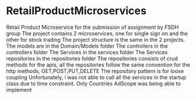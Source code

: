 # RetailProductMicroservices
Retail Product Microservice for the submission of assignment by FSDH group
The project contains 2 microservices, one for single sign on and the other for stock trading
The project structure is the same in the 2 projects.
The models are in the Domain/Models folder
The controllers in the controllers folder
The Services in the services folder
The Services repositories in the repositories folder
The repositories consists of crud methods for the apis, all the repositories follow the same convention for the http methods, GET,POST,PUT,DELETE
The repository pattern is for loose coupling 
Unfortunately, i was not able to call all the services in the startup class due to time constraint. Only Countries AdScope was being able to implement

